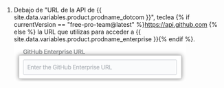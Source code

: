 1. Debajo de "URL de la API de {{ site.data.variables.product.prodname_dotcom }}", teclea {% if currentVersion == "free-pro-team@latest" %}https://api.github.com {% else %} la URL que utilizas para acceder a {{ site.data.variables.product.prodname_enterprise }}{% endif %}. ![Campo de URL de la API de {{ site.data.variables.product.prodname_enterprise }}](/assets/images/help/insights/enterprise-api-url.png)
